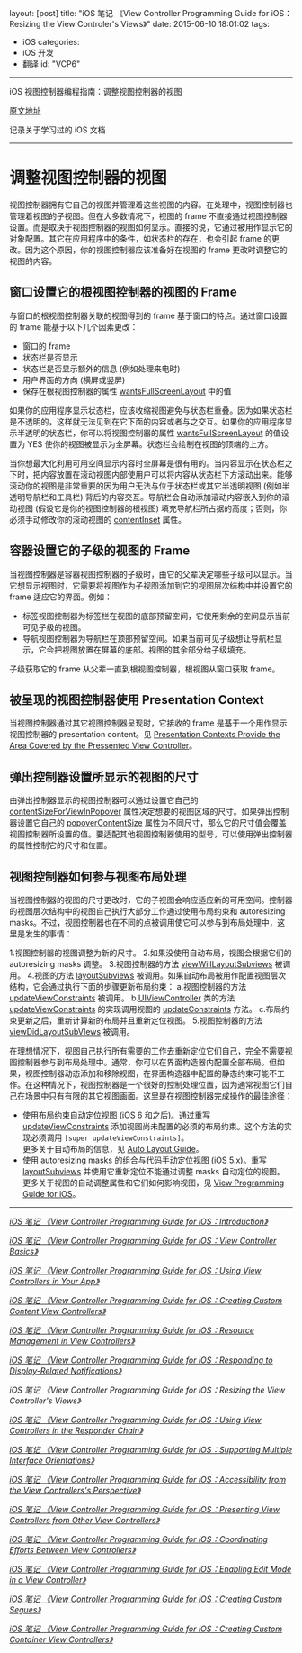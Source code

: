 layout: [post]
title: "iOS 笔记 《View Controller Programming Guide for iOS：Resizing the View Controler's Views》"
date: 2015-06-10 18:01:02
tags: 
- iOS
categories: 
- iOS 开发
- 翻译
id: "VCP6"

---

iOS 视图控制器编程指南：调整视图控制器的视图


<!-- more -->

[原文地址](https://developer.apple.com/library/ios/featuredarticles/ViewControllerPGforiPhoneOS/Introduction/Introduction.html#//apple_ref/doc/uid/TP40007457-CH1-SW1)

记录关于学习过的 iOS 文档

---

# 调整视图控制器的视图

视图控制器拥有它自己的视图并管理着这些视图的内容。在处理中，视图控制器也管理着视图的子视图。但在大多数情况下，视图的 frame 不直接通过视图控制器设置。而是取决于视图控制器的视图如何显示。直接的说，它通过被用作显示它的对象配置。其它在应用程序中的条件，如状态栏的存在，也会引起 frame 的更改。因为这个原因，你的视图控制器应该准备好在视图的 frame 更改时调整它的视图的内容。

## 窗口设置它的根视图控制器的视图的 Frame

与窗口的根视图控制器关联的视图得到的 frame 基于窗口的特点。通过窗口设置的 frame 能基于以下几个因素更改：

* 窗口的 frame
* 状态栏是否显示
* 状态栏是否显示额外的信息 (例如处理来电时)
* 用户界面的方向 (横屏或竖屏)
* 保存在根视图控制器的属性 [wantsFullScreenLayout](https://developer.apple.com/library/ios/documentation/UIKit/Reference/UIViewController_Class/index.html#//apple_ref/occ/instp/UIViewController/wantsFullScreenLayout) 中的值

如果你的应用程序显示状态栏，应该收缩视图避免与状态栏重叠。因为如果状态栏是不透明的，这样就无法见到在它下面的内容或者与之交互。如果你的应用程序显示半透明的状态栏，你可以将视图控制器的属性 [wantsFullScreenLayout](https://developer.apple.com/library/ios/documentation/UIKit/Reference/UIViewController_Class/index.html#//apple_ref/occ/instp/UIViewController/wantsFullScreenLayout) 的值设置为 YES 使你的视图被显示为全屏幕。状态栏会绘制在视图的顶端的上方。

当你想最大化利用可用空间显示内容时全屏幕是很有用的。当内容显示在状态栏之下时，把内容放置在滚动视图内部使用户可以将内容从状态栏下方滚动出来。能够滚动你的视图是非常重要的因为用户无法与位于状态栏或其它半透明视图 (例如半透明导航栏和工具栏) 背后的内容交互。导航栏会自动添加滚动内容嵌入到你的滚动视图 (假设它是你的视图控制器的根视图) 填充导航栏所占据的高度；否则，你必须手动修改你的滚动视图的 [contentInset](https://developer.apple.com/library/ios/documentation/UIKit/Reference/UIScrollView_Class/index.html#//apple_ref/occ/instp/UIScrollView/contentInset) 属性。

## 容器设置它的子级的视图的 Frame

当视图控制器是容器视图控制器的子级时，由它的父辈决定哪些子级可以显示。当它想显示视图时，它需要将视图作为子视图添加到它的视图层次结构中并设置它的 frame 适应它的界面。例如：

* 标签视图控制器为标签栏在视图的底部预留空间，它使用剩余的空间显示当前可见子级的视图。
* 导航视图控制器为导航栏在顶部预留空间。如果当前可见子级想让导航栏显示，它会把视图放置在屏幕的底部。视图的其余部分给子级填充。

子级获取它的 frame 从父辈一直到根视图控制器，根视图从窗口获取 frame。

## 被呈现的视图控制器使用 Presentation Context

当视图控制器通过其它视图控制器呈现时，它接收的 frame 是基于一个用作显示视图控制器的 presentation content。见 [Presentation Contexts Provide the Area Covered by the Pressented View Controller](https://developer.apple.com/library/ios/featuredarticles/ViewControllerPGforiPhoneOS/ModalViewControllers/ModalViewControllers.html#//apple_ref/doc/uid/TP40007457-CH111-SW17)。

## 弹出控制器设置所显示的视图的尺寸

由弹出控制器显示的视图控制器可以通过设置它自己的 [contentSizeForViewInPopover](https://developer.apple.com/library/ios/documentation/UIKit/Reference/UIViewController_Class/index.html#//apple_ref/occ/instm/UIViewController/contentSizeForViewInPopover) 属性决定想要的视图区域的尺寸。如果弹出控制器设置它自己的 [popoverContentSize](https://developer.apple.com/library/ios/documentation/UIKit/Reference/UIPopoverController_class/index.html#//apple_ref/occ/instm/UIPopoverController/popoverContentSize) 属性为不同尺寸，那么它的尺寸值会覆盖视图控制器所设置的值。要适配其他视图控制器使用的型号，可以使用弹出控制器的属性控制它的尺寸和位置。

## 视图控制器如何参与视图布局处理

当视图控制器的视图的尺寸更改时，它的子视图会响应适应新的可用空间。控制器的视图层次结构中的视图自己执行大部分工作通过使用布局约束和 autoresizing masks。不过，视图控制器也在不同的点被调用使它可以参与到布局处理中，这里是发生的事情：

1.视图控制器的视图调整为新的尺寸。
2.如果没使用自动布局，视图会根据它们的 autoresizing masks 调整。
3.视图控制器的方法 [viewWillLayoutSubviews](https://developer.apple.com/library/ios/documentation/UIKit/Reference/UIViewController_Class/index.html#//apple_ref/occ/instm/UIViewController/viewWillLayoutSubviews) 被调用。
4.视图的方法 [layoutSubviews](https://developer.apple.com/library/ios/documentation/UIKit/Reference/UIView_Class/index.html#//apple_ref/occ/instm/UIView/layoutSubviews) 被调用。如果自动布局被用作配置视图层次结构，它会通过执行下面的步骤更新布局约束：
	a.视图控制器的方法 [updateViewConstraints](https://developer.apple.com/library/ios/documentation/UIKit/Reference/UIViewController_Class/index.html#//apple_ref/occ/instm/UIViewController/updateViewConstraints) 被调用。
	b.[UIViewController](https://developer.apple.com/library/ios/documentation/UIKit/Reference/UIViewController_Class/index.html#//apple_ref/occ/cl/UIViewController) 类的方法 [updateViewConstraints](https://developer.apple.com/library/ios/documentation/UIKit/Reference/UIViewController_Class/index.html#//apple_ref/occ/instm/UIViewController/updateViewConstraints) 的实现调用视图的 [updateConstraints](https://developer.apple.com/library/ios/documentation/UIKit/Reference/UIView_Class/index.html#//apple_ref/occ/instm/UIView/updateConstraints) 方法。
	c.布局约束更新之后，重新计算新的布局并且重新定位视图。
5.视图控制器的方法 [viewDidLayoutSubVIews](https://developer.apple.com/library/ios/documentation/UIKit/Reference/UIViewController_Class/index.html#//apple_ref/occ/instm/UIViewController/viewDidLayoutSubviews) 被调用。

在理想情况下，视图自己执行所有需要的工作去重新定位它们自己，完全不需要视图控制器参与到布局处理中。通常，你可以在界面构造器内配置全部布局。但如果，视图控制器动态添加和移除视图，在界面构造器中配置的静态约束可能不工作。在这种情况下，视图控制器是一个很好的控制处理位置，因为通常视图它们自己在场景中只有有限的其它视图画面。这里是在视图控制器完成操作的最佳途径：

* 使用布局约束自动定位视图 (iOS 6 和之后)。通过重写 [updateViewConstraints](https://developer.apple.com/library/ios/documentation/UIKit/Reference/UIViewController_Class/index.html#//apple_ref/occ/instm/UIViewController/updateViewConstraints) 添加视图尚未配置的必须的布局约束。这个方法的实现必须调用 `[super updateViewConstraints]`。<br /> 更多关于自动布局的信息，见 [Auto Layout Guide](https://developer.apple.com/library/ios/documentation/UserExperience/Conceptual/AutolayoutPG/Introduction/Introduction.html#//apple_ref/doc/uid/TP40010853)。
* 使用 autoresizing masks 的组合与代码手动定位视图 (iOS 5.x)。重写 [layoutSubviews](https://developer.apple.com/library/ios/documentation/UIKit/Reference/UIView_Class/index.html#//apple_ref/occ/instm/UIView/layoutSubviews) 并使用它重新定位不能通过调整 masks 自动定位的视图。<br />更多关于视图的自动调整属性和它们如何影响视图，见 [View Programming Guide for iOS](https://developer.apple.com/library/ios/documentation/WindowsViews/Conceptual/ViewPG_iPhoneOS/Introduction/Introduction.html#//apple_ref/doc/uid/TP40009503)。

---

[*iOS 笔记 《View Controller Programming Guide for iOS：Introduction》*](../VCP0) 

[*iOS 笔记 《View Controller Programming Guide for iOS：View Controller Basics》*](../VCP1) 

[*iOS 笔记 《View Controller Programming Guide for iOS：Using View Controllers in Your App》*](../VCP2) 

[*iOS 笔记 《View Controller Programming Guide for iOS：Creating Custom Content View Controllers》*](../VCP3)

[*iOS 笔记 《View Controller Programming Guide for iOS：Resource Management in View Controllers》*](../VCP4) 

[*iOS 笔记 《View Controller Programming Guide for iOS：Responding to Display-Related Notifications》*](../VCP5) 

*iOS 笔记 《View Controller Programming Guide for iOS：Resizing the View Controller's Views》*

[*iOS 笔记 《View Controller Programming Guide for iOS：Using View Controllers in the Responder Chain》*](../VCP7) 

[*iOS 笔记 《View Controller Programming Guide for iOS：Supporting Multiple Interface Orientations》*](../VCP8) 

[*iOS 笔记 《View Controller Programming Guide for iOS：Accessibility from the View Controllers's Perspective》*](../VCP9) 

[*iOS 笔记 《View Controller Programming Guide for iOS：Presenting View Controllers from Other View Controllers》*](../VCP10) 

[*iOS 笔记 《View Controller Programming Guide for iOS：Coordinating Efforts Between View Controllers》*](../VCP11) 

[*iOS 笔记 《View Controller Programming Guide for iOS：Enabling Edit Mode in a View Controller》*](../VCP12) 

[*iOS 笔记 《View Controller Programming Guide for iOS：Creating Custom Segues》*](../VCP13) 

[*iOS 笔记 《View Controller Programming Guide for iOS：Creating Custom Container View Controllers》*](../VCP14)


